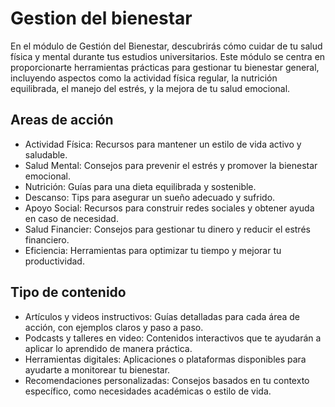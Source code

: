 # Gestion del bienestar

En el módulo de Gestión del Bienestar, descubrirás cómo cuidar de tu salud física y mental durante tus estudios universitarios. Este módulo se centra en proporcionarte herramientas prácticas para gestionar tu bienestar general, incluyendo aspectos como la actividad física regular, la nutrición equilibrada, el manejo del estrés, y la mejora de tu salud emocional.

## Areas de acción

- Actividad Física: Recursos para mantener un estilo de vida activo y saludable.
- Salud Mental: Consejos para prevenir el estrés y promover la bienestar emocional.
- Nutrición: Guías para una dieta equilibrada y sostenible.
- Descanso: Tips para asegurar un sueño adecuado y sufrido.
- Apoyo Social: Recursos para construir redes sociales y obtener ayuda en caso de necesidad.
- Salud Financier: Consejos para gestionar tu dinero y reducir el estrés financiero.
- Eficiencia: Herramientas para optimizar tu tiempo y mejorar tu productividad.

## Tipo de contenido

- Artículos y videos instructivos: Guías detalladas para cada área de acción, con ejemplos claros y paso a paso.
- Podcasts y talleres en video: Contenidos interactivos que te ayudarán a aplicar lo aprendido de manera práctica.
- Herramientas digitales: Aplicaciones o plataformas disponibles para ayudarte a monitorear tu bienestar.
- Recomendaciones personalizadas: Consejos basados en tu contexto específico, como necesidades académicas o estilo de vida.
